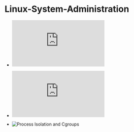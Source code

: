# Linux-System-Administration


* ![Basic Networking on Virtual Machines](https://github.com/aykseldi/Linux-System-Administration/blob/master/01.%20Basic%20Networking%20in%20Virtual%20Machines.md)


* ![Hardware Virtualization](https://github.com/aykseldi/Linux-System-Administration/blob/master/2.%20Hardware%20Virtualization.md)

* ![Process Isolation and Cgroups]((https://github.com/aykseldi/Linux-System-Administration/blob/master/2.%20Hardware%20Virtualization.md))

